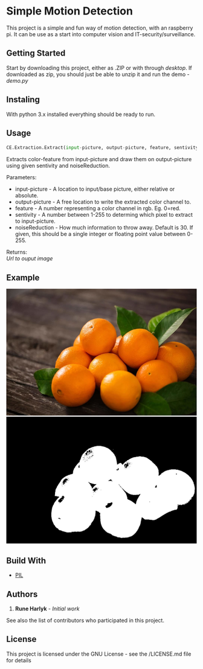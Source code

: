 # Simple Motion Detection
This project is a simple and fun way of motion detection, with an raspberry pi. It can be use as a start into computer vision and IT-security/surveillance.

## Getting Started
Start by downloading this project, either as .ZIP or with through *desktop*.
If downloaded as zip, you should just be able to unzip it and run the demo - *demo.py*

## Instaling
With python 3.x installed everything should be ready to run.

## Usage
```python
CE.Extraction.Extract(input-picture, output-picture, feature, sentivity, noiseReduction=30)
```
Extracts color-feature from input-picture and draw them on output-picture using given sentivity and noiseReduction.

Parameters:
* input-picture -  A location to input/base picture, either relative or absolute.
* output-picture -  A free location to write the extracted color channel to.
* feature - A number representing a color channel in rgb. Eg. 0=red. 
* sentivity - A number between 1-255 to determing which pixel to extract to input-picture.
* noiseReduction - How much information to throw away. Default is 30. If given, this should be a single integer or floating point value between 0-255.

Returns:	
*Url to ouput image*

## Example
![input-picture](https://github.com/runeharlyk/Computer-Vision/blob/master/Color-Extraction/test.jpg)
![output-picture](https://github.com/runeharlyk/Computer-Vision/blob/master/Color-Extraction/demo.jpg)


## Build With
* [PIL](http://www.pythonware.com/products/pil/)

## Authors
1. **Rune Harlyk** - *Initial work*

See also the list of contributors who participated in this project.

## License
This project is licensed under the GNU License - see the /LICENSE.md file for details
